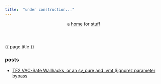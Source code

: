 ```yaml
---
title:  "under construction..."
---
```

<header>
a <a href="{{ site.url }}">home</a> for <a href="{{ site.github.url }}">stuff</a> 
</header>

<span class="title">{{ page.title }}</span>  

### posts
- [TF2 VAC-Safe Wallhacks, or an sv_pure and .vmt $ignorez parameter bypass](https://spiritov.github.io/posts/sv-pure-bypass)
